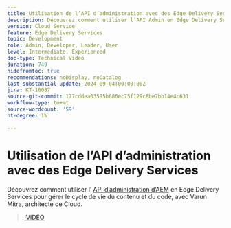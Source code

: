 ```yaml
---
title: Utilisation de l’API d’administration avec des Edge Delivery Services
description: Découvrez comment utiliser l’API Admin en Edge Delivery Services pour gérer le cycle de vie du contenu et du code.
version: Cloud Service
feature: Edge Delivery Services
topic: Development
role: Admin, Developer, Leader, User
level: Intermediate, Experienced
doc-type: Technical Video
duration: 749
hidefromtoc: true
recommendations: noDisplay, noCatalog
last-substantial-update: 2024-09-04T00:00:00Z
jira: KT-16087
source-git-commit: 177cddea03595b686ec75f129c8be7bb14e4c631
workflow-type: tm+mt
source-wordcount: '59'
ht-degree: 1%

---
```



# Utilisation de l’API d’administration avec des Edge Delivery Services

Découvrez comment utiliser l’ [API d’administration d’AEM](https://www.aem.live/docs/admin.html) en Edge Delivery Services pour gérer le cycle de vie du contenu et du code, avec Varun Mitra, architecte de Cloud.

>[!VIDEO](https://video.tv.adobe.com/v/3433158/?learn=on)
